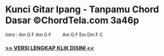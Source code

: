 
 # Kunci Gitar Ipang - Tanpamu Chord Dasar ©ChordTela.com 3a46p


Intro : Am G F Am G F         Am G F Em Dm F C

###  <a href="https://shortlighzx.web.app?sq=Kunci Gitar Ipang - Tanpamu Chord Dasar ©ChordTela.com"> >> VERSI LENGKAP KLIK DISINI << </a>
